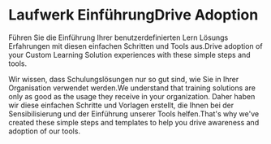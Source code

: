 # <a name="drive-adoption"></a><span data-ttu-id="6afc1-101">Laufwerk Einführung</span><span class="sxs-lookup"><span data-stu-id="6afc1-101">Drive Adoption</span></span>

<span data-ttu-id="6afc1-102">Führen Sie die Einführung Ihrer benutzerdefinierten Lern Lösungs Erfahrungen mit diesen einfachen Schritten und Tools aus.</span><span class="sxs-lookup"><span data-stu-id="6afc1-102">Drive adoption of your Custom Learning Solution experiences with these simple steps and tools.</span></span> 

<span data-ttu-id="6afc1-103">Wir wissen, dass Schulungslösungen nur so gut sind, wie Sie in Ihrer Organisation verwendet werden.</span><span class="sxs-lookup"><span data-stu-id="6afc1-103">We understand that training solutions are only as good as the usage they receive in your organization.</span></span>  <span data-ttu-id="6afc1-104">Daher haben wir diese einfachen Schritte und Vorlagen erstellt, die Ihnen bei der Sensibilisierung und der Einführung unserer Tools helfen.</span><span class="sxs-lookup"><span data-stu-id="6afc1-104">That's why we've created these simple steps and templates to help you drive awareness and adoption of our tools.</span></span>  



